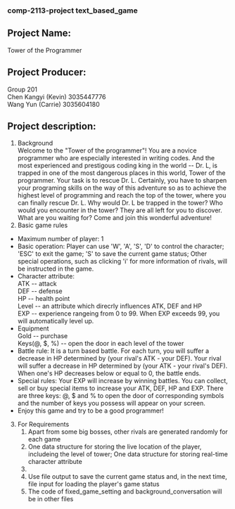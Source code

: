 ### comp-2113-project text_based_game 
## Project Name: 
  Tower of the Programmer
## Project Producer: 
   Group 201  
   Chen Kangyi (Kevin) 3035447776   
   Wang Yun (Carrie) 3035604180
## Project description: 
1. Background  
Welcome to the "Tower of the programmer"! You are a novice programmer who are especially interested in writing codes. And the most experienced and prestigous coding king in the world -- Dr. L, is trapped in one of the most dangerous places in this world, Tower of the programmer. Your task is to rescue Dr. L. Certainly, you have to sharpen your programing skills on the way of this adventure so as to achieve the highest level of programming and reach the top of the tower, where you can finally rescue Dr. L. Why would Dr. L be trapped in the tower? Who would you encounter in the tower? They are all left for you to discover. What are you waiting for? Come and join this wonderful adventure! 
2. Basic game rules  
 * Maximum number of player: 1  
 * Basic operation: Player can use 'W', 'A', 'S', 'D' to control the character; 'ESC' to exit the game; 'S' to save the current game status; Other special operations, such as clicking 'i' for more information of rivals, will be instructed in the game. 
 * Character attribute:   
    ATK -- attack  
    DEF -- defense  
    HP -- health point  
    Level -- an attribute which direcrly influences ATK, DEF and HP  
    EXP -- experience rangeing from 0 to 99. When EXP exceeds 99, you will automatically level up.  
 * Equipment   
    Gold -- purchase  
    Keys(@, $, %) -- open the door in each level of the tower  
 * Battle rule: It is a turn based battle. For each turn, you will suffer a decrease in HP determined by (your rival's ATK - your DEF). Your rival will suffer a decrease in HP determined by (your ATK - your rival's DEF). When one's HP decreases below or equal to 0, the battle ends.
 * Special rules: Your EXP will increase by winning battles. You can collect, sell or buy special items to increase your ATK, DEF, HP and EXP. There are three keys: @, $ and % to open the door of corresponding symbols and the number of keys you possess will appear on your screen.  
 * Enjoy this game and try to be a good programmer!  

3. For Requirements
   1. Apart from some big bosses, other rivals are generated randomly for each game
   2. One data structure for storing the live location of the player, includeing the level of tower; One data structure for storing real-time character attribute
   3. 
   4. Use file output to save the current game status and, in the next time, file input for loading the player's game status 
   5. The code of fixed_game_setting and background_conversation will be in other files

